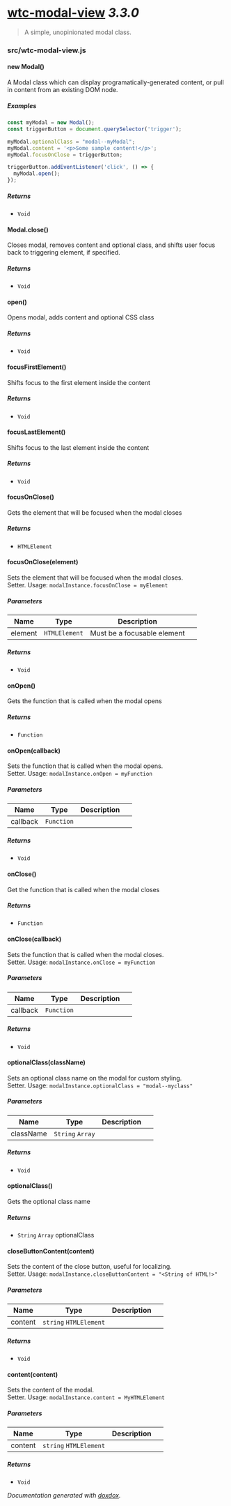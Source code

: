 # [wtc-modal-view](https://github.com/wethegit/wtc-modal-view#readme) *3.3.0*

> A simple, unopinionated modal class.


### src/wtc-modal-view.js


#### new Modal() 

A Modal class which can display programatically-generated content, or pull in content from an existing DOM node.






##### Examples

```javascript
const myModal = new Modal();
const triggerButton = document.querySelector('trigger');

myModal.optionalClass = "modal--myModal";
myModal.content = '<p>Some sample content!</p>';
myModal.focusOnClose = triggerButton;

triggerButton.addEventListener('click', () => {
  myModal.open();
});
```


##### Returns


- `Void`



#### Modal.close() 

Closes modal, removes content and optional class,
and shifts user focus back to triggering element, if specified.






##### Returns


- `Void`



#### open() 

Opens modal, adds content and optional CSS class






##### Returns


- `Void`



#### focusFirstElement() 

Shifts focus to the first element inside the content






##### Returns


- `Void`



#### focusLastElement() 

Shifts focus to the last element inside the content






##### Returns


- `Void`



#### focusOnClose() 

Gets the element that will be focused when the modal closes






##### Returns


- `HTMLElement`  



#### focusOnClose(element) 

Sets the element that will be focused when the modal closes.  
Setter. Usage: `modalInstance.focusOnClose = myElement`




##### Parameters

| Name | Type | Description |  |
| ---- | ---- | ----------- | -------- |
| element | `HTMLElement`  | Must be a focusable element | &nbsp; |




##### Returns


- `Void`



#### onOpen() 

Gets the function that is called when the modal opens






##### Returns


- `Function`  



#### onOpen(callback) 

Sets the function that is called when the modal opens.  
Setter. Usage: `modalInstance.onOpen = myFunction`




##### Parameters

| Name | Type | Description |  |
| ---- | ---- | ----------- | -------- |
| callback | `Function`  |  | &nbsp; |




##### Returns


- `Void`



#### onClose() 

Get the function that is called when the modal closes






##### Returns


- `Function`  



#### onClose(callback) 

Sets the function that is called when the modal closes.  
Setter. Usage: `modalInstance.onClose = myFunction`




##### Parameters

| Name | Type | Description |  |
| ---- | ---- | ----------- | -------- |
| callback | `Function`  |  | &nbsp; |




##### Returns


- `Void`



#### optionalClass(className) 

Sets an optional class name on the modal for custom styling.  
Setter. Usage: `modalInstance.optionalClass = "modal--myclass"`




##### Parameters

| Name | Type | Description |  |
| ---- | ---- | ----------- | -------- |
| className | `String` `Array`  |  | &nbsp; |




##### Returns


- `Void`



#### optionalClass() 

Gets the optional class name






##### Returns


- `String` `Array`  optionalClass



#### closeButtonContent(content) 

Sets the content of the close button, useful for localizing.  
Setter. Usage: `modalInstance.closeButtonContent = "<String of HTML!>"`




##### Parameters

| Name | Type | Description |  |
| ---- | ---- | ----------- | -------- |
| content | `string` `HTMLElement`  |  | &nbsp; |




##### Returns


- `Void`



#### content(content) 

Sets the content of the modal.  
Setter. Usage: `modalInstance.content = MyHTMLElement`




##### Parameters

| Name | Type | Description |  |
| ---- | ---- | ----------- | -------- |
| content | `string` `HTMLElement`  |  | &nbsp; |




##### Returns


- `Void`




*Documentation generated with [doxdox](https://github.com/neogeek/doxdox).*
